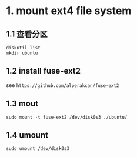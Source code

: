 # 1. mount ext4 file system
## 1.1 查看分区
```
diskutil list
mkdir ubuntu
```
## 1.2 install fuse-ext2  
see `https://github.com/alperakcan/fuse-ext2`  
## 1.3 mout  
```
sudo mount -t fuse-ext2 /dev/disk0s3 ./ubuntu/
```
## 1.4 umount
```
sudo umount /dev/disk0s3
```
